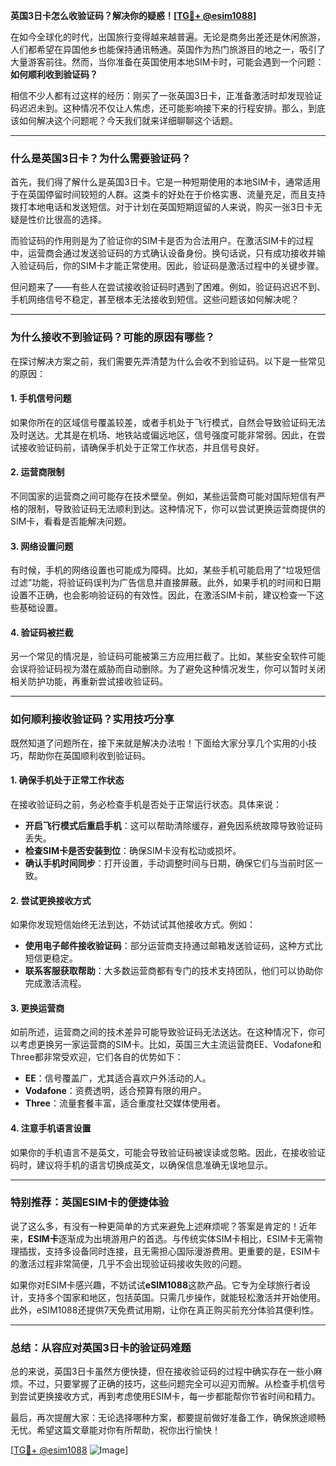 **英国3日卡怎么收验证码？解决你的疑惑！[[TG💪+ @esim1088](https://t.me/s/esim1088)]**

在如今全球化的时代，出国旅行变得越来越普遍。无论是商务出差还是休闲旅游，人们都希望在异国他乡也能保持通讯畅通。英国作为热门旅游目的地之一，吸引了大量游客前往。然而，当你准备在英国使用本地SIM卡时，可能会遇到一个问题：**如何顺利收到验证码？**  

相信不少人都有过这样的经历：刚买了一张英国3日卡，正准备激活时却发现验证码迟迟未到。这种情况不仅让人焦虑，还可能影响接下来的行程安排。那么，到底该如何解决这个问题呢？今天我们就来详细聊聊这个话题。

---

### **什么是英国3日卡？为什么需要验证码？**

首先，我们得了解什么是英国3日卡。它是一种短期使用的本地SIM卡，通常适用于在英国停留时间较短的人群。这类卡的好处在于价格实惠、流量充足，而且支持拨打本地电话和发送短信。对于计划在英国短期逗留的人来说，购买一张3日卡无疑是性价比很高的选择。

而验证码的作用则是为了验证你的SIM卡是否为合法用户。在激活SIM卡的过程中，运营商会通过发送验证码的方式确认设备身份。换句话说，只有成功接收并输入验证码后，你的SIM卡才能正常使用。因此，验证码是激活过程中的关键步骤。

但问题来了——有些人在尝试接收验证码时遇到了困难。例如，验证码迟迟不到、手机网络信号不稳定，甚至根本无法接收到短信。这些问题该如何解决呢？

---

### **为什么接收不到验证码？可能的原因有哪些？**

在探讨解决方案之前，我们需要先弄清楚为什么会收不到验证码。以下是一些常见的原因：

#### **1. 手机信号问题**
如果你所在的区域信号覆盖较差，或者手机处于飞行模式，自然会导致验证码无法及时送达。尤其是在机场、地铁站或偏远地区，信号强度可能非常弱。因此，在尝试接收验证码前，请确保手机处于正常工作状态，并且信号良好。

#### **2. 运营商限制**
不同国家的运营商之间可能存在技术壁垒。例如，某些运营商可能对国际短信有严格的限制，导致验证码无法顺利到达。这种情况下，你可以尝试更换运营商提供的SIM卡，看看是否能解决问题。

#### **3. 网络设置问题**
有时候，手机的网络设置也可能成为障碍。比如，某些手机可能启用了“垃圾短信过滤”功能，将验证码误判为广告信息并直接屏蔽。此外，如果手机的时间和日期设置不正确，也会影响验证码的有效性。因此，在激活SIM卡前，建议检查一下这些基础设置。

#### **4. 验证码被拦截**
另一个常见的情况是，验证码可能被第三方应用拦截了。比如，某些安全软件可能会误将验证码视为潜在威胁而自动删除。为了避免这种情况发生，你可以暂时关闭相关防护功能，再重新尝试接收验证码。

---

### **如何顺利接收验证码？实用技巧分享**

既然知道了问题所在，接下来就是解决办法啦！下面给大家分享几个实用的小技巧，帮助你在英国顺利收到验证码。

#### **1. 确保手机处于正常工作状态**
在接收验证码之前，务必检查手机是否处于正常运行状态。具体来说：
- **开启飞行模式后重启手机**：这可以帮助清除缓存，避免因系统故障导致验证码丢失。
- **检查SIM卡是否安装到位**：确保SIM卡没有松动或损坏。
- **确认手机时间同步**：打开设置，手动调整时间与日期，确保它们与当前时区一致。

#### **2. 尝试更换接收方式**
如果你发现短信始终无法到达，不妨试试其他接收方式。例如：
- **使用电子邮件接收验证码**：部分运营商支持通过邮箱发送验证码，这种方式比短信更稳定。
- **联系客服获取帮助**：大多数运营商都有专门的技术支持团队，他们可以协助你完成激活流程。

#### **3. 更换运营商**
如前所述，运营商之间的技术差异可能导致验证码无法送达。在这种情况下，你可以考虑更换另一家运营商的SIM卡。比如，英国三大主流运营商EE、Vodafone和Three都非常受欢迎，它们各自的优势如下：
- **EE**：信号覆盖广，尤其适合喜欢户外活动的人。
- **Vodafone**：资费透明，适合预算有限的用户。
- **Three**：流量套餐丰富，适合重度社交媒体使用者。

#### **4. 注意手机语言设置**
如果你的手机语言不是英文，可能会导致验证码被误读或忽略。因此，在接收验证码时，建议将手机的语言切换成英文，以确保信息准确无误地显示。

---

### **特别推荐：英国ESIM卡的便捷体验**

说了这么多，有没有一种更简单的方式来避免上述麻烦呢？答案是肯定的！近年来，**ESIM卡**逐渐成为出境游用户的首选。与传统实体SIM卡相比，ESIM卡无需物理插拔，支持多设备同时连接，且无需担心国际漫游费用。更重要的是，ESIM卡的激活过程非常简便，几乎不会出现验证码接收失败的问题。

如果你对ESIM卡感兴趣，不妨试试**eSIM1088**这款产品。它专为全球旅行者设计，支持多个国家和地区，包括英国。只需几步操作，就能轻松激活并开始使用。此外，eSIM1088还提供7天免费试用期，让你在真正购买前充分体验其便利性。

---

### **总结：从容应对英国3日卡的验证码难题**

总的来说，英国3日卡虽然方便快捷，但在接收验证码的过程中确实存在一些小麻烦。不过，只要掌握了正确的技巧，这些问题完全可以迎刃而解。从检查手机信号到尝试更换接收方式，再到考虑使用ESIM卡，每一步都能帮你节省时间和精力。

最后，再次提醒大家：无论选择哪种方案，都要提前做好准备工作，确保旅途顺畅无忧。希望这篇文章能对你有所帮助，祝你出行愉快！

[[TG💪+ @esim1088](https://t.me/s/esim1088) ![Image](https://i.postimg.cc/4NQfJmqS/Snipaste-2025-05-13-00-14-12.png)]